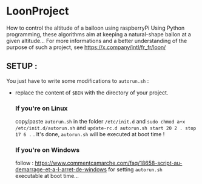 # LoonProject
How to control the altitude of a balloon using raspberryPi
Using Python programming, these algorithms aim at keeping a natural-shape ballon at a given altitude... For more informations and 
a better understanding of the purpose of such a project, see https://x.company/intl/fr_fr/loon/

## SETUP :
You just have to write some modifications to `autorun.sh` :
  - replace the content of `$BIN` with the directory of your project.
    ### If you're on Linux 
    copy/paste `autorun.sh` in the folder `/etc/init.d` and `sudo chmod a+x /etc/init.d/autorun.sh` and
    `update-rc.d autorun.sh start 20 2 . stop 17 6 .` . It's done, `autorun.sh` will be executed at boot time !
  
    ### If you're on Windows
    follow : https://www.commentcamarche.com/faq/18658-script-au-demarrage-et-a-l-arret-de-windows for setting `autorun.sh`     
    executable at boot time...
